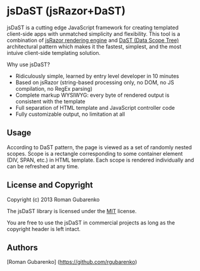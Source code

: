 # jsDaST (jsRazor+DaST)

jsDaST is a cutting edge JavaScript framework for creating templated client-side apps with unmatched simplicity and flexibility. This tool is a combination of [jsRazor rendering engine](http://www.makeitsoft.com/jsrazor/jsrazor-overview/ "jsRazor rendering engine") and [DaST (Data Scope Tree)](http://www.makeitsoft.com/aspnetdast/dast-overview/ "DaST (Data Scope Tree)") architectural pattern which makes it the fastest, simplest, and the most intuive client-side templating solution.

Why use jsDaST?
- Ridiculously simple, learned by entry level developer in 10 minutes
- Based on jsRazor (string-based processing only, no DOM, no JS compilation, no RegEx parsing)
- Complete markup WYSIWYG: every byte of rendered output is consistent with the template
- Full separation of HTML template and JavaScript controller code
- Fully customizable output, no limitation at all

## Usage

According to DaST pattern, the page is viewed as a set of randomly nested scopes. Scope is a rectangle corresponding to some container element (DIV, SPAN, etc.) in HTML template. Each scope is rendered individually and can be refreshed at any time.  

## License and Copyright

Copyright (c) 2013 Roman Gubarenko

The jsDaST library is licensed under the [MIT](MIT-LICENSE.txt "MIT License Link") license.

You are free to use the jsDaST in commercial projects as long as the copyright header is left intact.

## Authors

[Roman Gubarenko] (https://github.com/rgubarenko)

